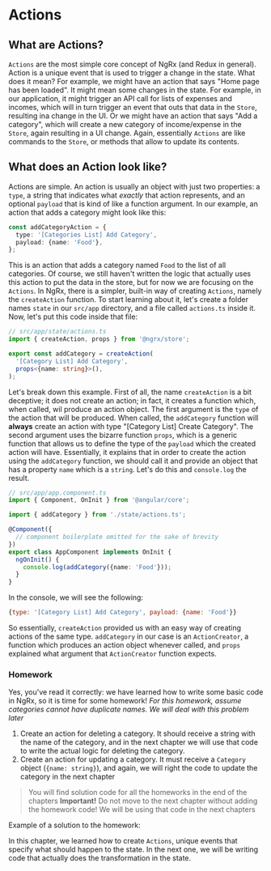 # Actions

## What are Actions?

`Actions` are the most simple core concept of NgRx (and Redux in general). Action is a unique event that is used to trigger a change in the state. What does it mean? For example, we might have an action that says "Home page has been loaded". It might mean some changes in the state. For example, in our application, it might trigger an API call for lists of expenses and incomes, which will in turn trigger an event that outs that data in the `Store`, resulting ina change in the UI. Or we might have an action that says "Add a category", which will create a new category of income/expense in the `Store`, again resulting in a UI change. Again, essentially `Actions` are like commands to the `Store`, or methods that allow to update its contents. 

## What does an Action look like?

Actions are simple. An action is usually an object with just two properties: a `type`, a string that indicates what *exactly* that action represents, and an optional `payload` that is kind of like a function argument. In our example, an action that adds a category might look like this:

```ts
const addCategoryAction = {
  type: '[Categories List] Add Category',
  payload: {name: 'Food'},
};
```

This is an action that adds a category named `Food` to the list of all categories. Of course, we still haven't written the logic that actually uses this action to put the data in the store, but for now we are focusing on the `Actions`. In NgRx, there is a simpler, built-in way of creating `Actions`, namely the `createAction` function. To start learning about it, let's create a folder names `state` in our `src/app` directory, and a file called `actions.ts` inside it. Now, let's put this code inside that file:

```ts
// src/app/state/actions.ts
import { createAction, props } from '@ngrx/store'; 

export const addCategory = createAction(
  '[Category List] Add Category',
  props<{name: string}>(),
);
```

Let's break down this example. First of all, the name `createAction` is a bit deceptive; it does not create an action; in fact, it creates a function which, when called, wil produce an action object. The first argument is the `type` of the action that will be produced. When called, the `addCategory` function will **always** create an action with type "[Category List] Create Category". The second argument uses the bizarre function `props`, which is a generic function that allows us to define the type of the `payload` which the created action will have. Essentially, it explains that in order to create the action using the `addCategory` function, we should call it and provide an object that has a property `name` which is a `string`. Let's do this and `console.log` the result.

```ts
// src/app/app.component.ts
import { Component, OnInit } from '@angular/core';

import { addCategory } from './state/actions.ts';

@Component({
  // component boilerplate omitted for the sake of brevity
})
export class AppComponent implements OnInit {
  ngOnInit() {
    console.log(addCategory({name: 'Food'}));
  }
} 
```

In the console, we will see the following:

```js
{type: '[Category List] Add Category', payload: {name: 'Food'}}
```

So essentially, `createAction` provided us with an easy way of creating actions of the same type. `addCategory` in our case is an `ActionCreator`, a function which produces an action object whenever called, and `props` explained what argument that `ActionCreator` function expects. 

### Homework

Yes, you've read it correctly: we have learned how to write some basic code in NgRx, so it is time for some homework!
*For this homework, assume categories cannot have duplicate names. We will deal with this problem later*

1. Create an action for deleting a category. It should receive a string with the name of the category, and in the next chapter we will use that code to write the actual logic for deleting the category.
2. Create an action for updating a category. It must receive a `Category` object (`{name: string}`), and again, we will right the code to update the category in the next chapter

> You will find solution code for all the homeworks in the end of the chapters
> **Important!** Do not move to the next chapter without adding the homework code! We will be using that code in the next chapters

Example of a solution to the homework:



In this chapter, we learned how to create `Actions`, unique events that specify what should happen to the state. In the next one, we will be writing code that actually does the transformation in the state.
